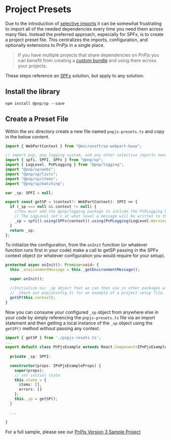 # Project Presets

Due to the introduction of [selective imports](./selective-imports.md) it can be somewhat frustrating to import all of the needed dependencies every time you need them across many files. Instead the preferred approach, especially for SPFx, is to create a project preset file. This centralizes the imports, configuration, and optionally extensions to PnPjs in a single place.

> If you have multiple projects that share dependencies on PnPjs you can benefit from creating a [custom bundle](./custom-bundle.md) and using them across your projects.

These steps reference an [SPFx](https://docs.microsoft.com/sharepoint/dev/spfx/sharepoint-framework-overview) solution, but apply to any solution.

## Install the library

`npm install @pnp/sp --save`

## Create a Preset File

Within the src directory create a new file named `pnpjs-presets.ts` and copy in the below content.

```TypeScript
import { WebPartContext } from "@microsoft/sp-webpart-base";

// import pnp, pnp logging system, and any other selective imports needed
import { spfi, SPFI, SPFx } from "@pnp/sp";
import { LogLevel, PnPLogging } from "@pnp/logging";
import "@pnp/sp/webs";
import "@pnp/sp/lists";
import "@pnp/sp/items";
import "@pnp/sp/batching";

var _sp: SPFI = null;

export const getSP = (context?: WebPartContext): SPFI => {
  if (_sp === null && context != null) {
    //You must add the @pnp/logging package to include the PnPLogging behavior it is no longer a peer dependency
    // The LogLevel set's at what level a message will be written to the console
    _sp = spfi().using(SPFx(context)).using(PnPLogging(LogLevel.Warning));
  }
  return _sp;
};
```

To initialize the configuration, from the `onInit` function (or whatever function runs first in your code) make a call to getSP passing in the SPFx context object (or whatever configuration you would require for your setup).

```TypeScript
protected async onInit(): Promise<void> {
  this._environmentMessage = this._getEnvironmentMessage();

  super.onInit();

  //Initialize our _sp object that we can then use in other packages without having to pass around the context.
  //  Check out pnpjsConfig.ts for an example of a project setup file.
  getSP(this.context);
}
```

Now you can consume your configured `_sp` object from anywhere else in your code by simply referencing the `pnpjs-presets.ts` file via an import statement and then getting a local instance of the `_sp` object using the `getSP()` method without passing any context.

```TypeScript
import { getSP } from './pnpjs-resets.ts';
...
export default class PnPjsExample extends React.Component<IPnPjsExampleProps, IIPnPjsExampleState> {
  
  private _sp: SPFI;

  constructor(props: IPnPjsExampleProps) {
    super(props);
    // set initial state
    this.state = {
      items: [],
      errors: []
    };
    this._sp = getSP();
  }

  ...

}
```

For a full sample, please see our [PnPjs Version 3 Sample Project](https://github.com/pnp/sp-dev-fx-webparts/tree/main/samples/react-pnp-js-sample)
